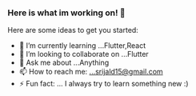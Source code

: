 ### Here is what im working on! 👋


Here are some ideas to get you started:

- 🌱 I’m currently learning ...Flutter,React
- 👯 I’m looking to collaborate on ...Flutter
- 💬 Ask me about ...Anything
- 📫 How to reach me: ...srijald15@gmail.com
- ⚡ Fun fact: ... I always try to learn something new :)
